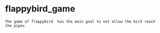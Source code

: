 # flappybird_game
    The game of flappybird  has the main goal to not allow the bird reach the pipes
 
